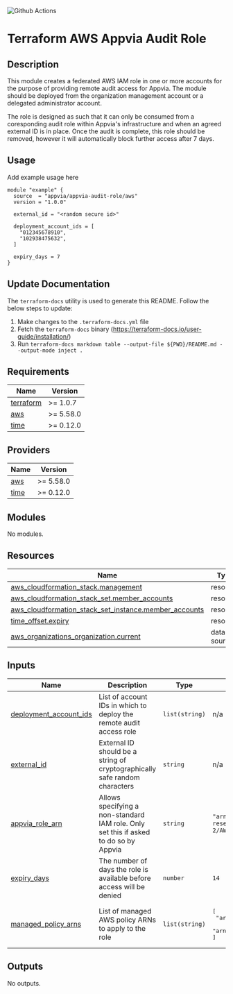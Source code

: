 ![Github Actions](https://github.com/appvia/terraform-aws-appvia-audit-role/actions/workflows/terraform.yml/badge.svg)

# Terraform AWS Appvia Audit Role

## Description

This module creates a federated AWS IAM role in one or more accounts for the purpose of providing remote audit access
for Appvia. The module should be deployed from the organization management account or a delegated administrator account.

The role is designed as such that it can only be consumed from a coresponding audit role within Appvia's infrastructure
and when an agreed external ID is in place. Once the audit is complete, this role should be removed, however it will automatically
block further access after 7 days.

## Usage

Add example usage here

```hcl
module "example" {
  source  = "appvia/appvia-audit-role/aws"
  version = "1.0.0"

  external_id = "<random secure id>"

  deployment_account_ids = [
    "012345678910",
    "102938475632",
  ]

  expiry_days = 7
}
```

## Update Documentation

The `terraform-docs` utility is used to generate this README. Follow the below steps to update:

1. Make changes to the `.terraform-docs.yml` file
2. Fetch the `terraform-docs` binary (https://terraform-docs.io/user-guide/installation/)
3. Run `terraform-docs markdown table --output-file ${PWD}/README.md --output-mode inject .`

<!-- BEGIN_TF_DOCS -->
## Requirements

| Name | Version |
|------|---------|
| <a name="requirement_terraform"></a> [terraform](#requirement\_terraform) | >= 1.0.7 |
| <a name="requirement_aws"></a> [aws](#requirement\_aws) | >= 5.58.0 |
| <a name="requirement_time"></a> [time](#requirement\_time) | >= 0.12.0 |

## Providers

| Name | Version |
|------|---------|
| <a name="provider_aws"></a> [aws](#provider\_aws) | >= 5.58.0 |
| <a name="provider_time"></a> [time](#provider\_time) | >= 0.12.0 |

## Modules

No modules.

## Resources

| Name | Type |
|------|------|
| [aws_cloudformation_stack.management](https://registry.terraform.io/providers/hashicorp/aws/latest/docs/resources/cloudformation_stack) | resource |
| [aws_cloudformation_stack_set.member_accounts](https://registry.terraform.io/providers/hashicorp/aws/latest/docs/resources/cloudformation_stack_set) | resource |
| [aws_cloudformation_stack_set_instance.member_accounts](https://registry.terraform.io/providers/hashicorp/aws/latest/docs/resources/cloudformation_stack_set_instance) | resource |
| [time_offset.expiry](https://registry.terraform.io/providers/hashicorp/time/latest/docs/resources/offset) | resource |
| [aws_organizations_organization.current](https://registry.terraform.io/providers/hashicorp/aws/latest/docs/data-sources/organizations_organization) | data source |

## Inputs

| Name | Description | Type | Default | Required |
|------|-------------|------|---------|:--------:|
| <a name="input_deployment_account_ids"></a> [deployment\_account\_ids](#input\_deployment\_account\_ids) | List of account IDs in which to deploy the remote audit access role | `list(string)` | n/a | yes |
| <a name="input_external_id"></a> [external\_id](#input\_external\_id) | External ID should be a string of cryptographically safe random characters | `string` | n/a | yes |
| <a name="input_appvia_role_arn"></a> [appvia\_role\_arn](#input\_appvia\_role\_arn) | Allows specifying a non-standard IAM role. Only set this if asked to do so by Appvia | `string` | `"arn:aws:iam::730335310409:role/aws-reserved/sso.amazonaws.com/eu-west-2/AWSReservedSSO_WAFSupport_19c9bc61106389c3"` | no |
| <a name="input_expiry_days"></a> [expiry\_days](#input\_expiry\_days) | The number of days the role is available before access will be denied | `number` | `14` | no |
| <a name="input_managed_policy_arns"></a> [managed\_policy\_arns](#input\_managed\_policy\_arns) | List of managed AWS policy ARNs to apply to the role | `list(string)` | <pre>[<br>  "arn:aws:iam::aws:policy/SecurityAudit",<br>  "arn:aws:iam::aws:policy/ReadOnlyAccess"<br>]</pre> | no |

## Outputs

No outputs.
<!-- END_TF_DOCS -->

